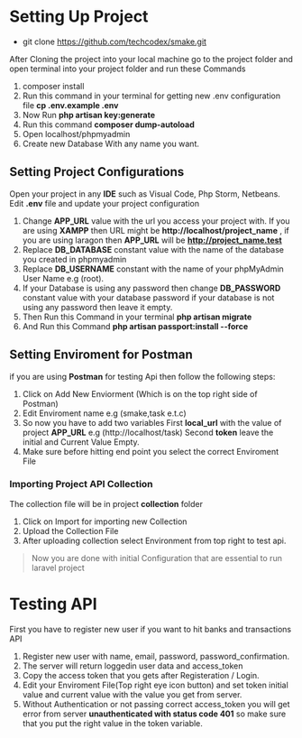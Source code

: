 # Setting Up Project

* git clone https://github.com/techcodex/smake.git

After Cloning the project into your local machine go to the project folder and open
terminal into your project folder and run these Commands

1. composer install
2. Run this command in your terminal for getting new .env configuration file 
**cp .env.example .env**
3. Now Run **php artisan key:generate**
4. Run this command **composer dump-autoload**
5. Open localhost/phpmyadmin
6. Create new Database With any name you want.


## Setting Project Configurations

Open your project in any **IDE** such as Visual Code, Php Storm, Netbeans. Edit **.env**
file and update your project configuration

1. Change **APP_URL** value with the url you access your project with. If you are using **XAMPP**
   then URL might be **http://localhost/project_name** , if you are using laragon then **APP_URL** will be **http://project_name.test**
2. Replace **DB_DATABASE** constant value with the name of the database you created in phpmyadmin
3. Replace **DB_USERNAME** constant with the name of your phpMyAdmin User Name e.g (root).
4. If your Database is using any password then change **DB_PASSWORD** constant value with
   your database password if your database is not using any password then leave it empty.
7. Then Run this Command in your terminal **php artisan migrate**
8. And Run this Command **php artisan passport:install --force**
## Setting Enviroment for Postman

if you are using **Postman** for testing Api then follow the following steps:

1. Click on Add New Enviorment (Which is on the top right side of Postman)
2. Edit Enviroment name e.g (smake,task e.t.c)
3. So now you have to add two variables
   First **local_url** with the value of project **APP_URL** e.g (http://localhost/task)
   Second **token** leave the initial and Current Value Empty.
4. Make sure before hitting end point you select the correct Enviroment File

### Importing Project API Collection

The collection file will be in project **collection** folder

1. Click on Import for importing new Collection
2. Upload the Collection File
3. After uploading collection select Environment from top right to test api.

> Now you are done with initial Configuration that are essential to run laravel project

# Testing API

First you have to register new user if you want to hit banks and transactions API

1. Register new user with name, email, password, password_confirmation.
2. The server will return loggedin user data and access_token
3. Copy the access token that you gets after Registeration / Login.
4. Edit your Enviroment File(Top right eye icon button) and set token initial value and current value with the value you get from server.
5. Without Authentication or not passing correct access_token you will get error from server **unauthenticated with status code 401** so make sure that you put the right value in the token variable.
